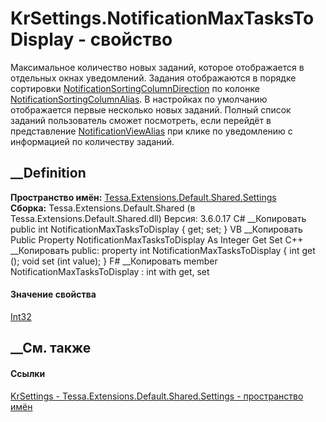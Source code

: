 # KrSettings.NotificationMaxTasksToDisplay - свойство
Максимальное количество новых заданий, которое отображается в отдельных окнах
уведомлений. Задания отображаются в порядке сортировки
[NotificationSortingColumnDirection](P_Tessa_Extensions_Default_Shared_Settings_KrSettings_NotificationSortingColumnDirection.htm)
по колонке
[NotificationSortingColumnAlias](P_Tessa_Extensions_Default_Shared_Settings_KrSettings_NotificationSortingColumnAlias.htm).
В настройках по умолчанию отображается первые несколько новых заданий. Полный
список заданий пользователь сможет посмотреть, если перейдёт в представление
[NotificationViewAlias](P_Tessa_Extensions_Default_Shared_Settings_KrSettings_NotificationViewAlias.htm)
при клике по уведомлению с информацией по количеству заданий.
## __Definition
 **Пространство имён:**
[Tessa.Extensions.Default.Shared.Settings](N_Tessa_Extensions_Default_Shared_Settings.htm)  
 **Сборка:** Tessa.Extensions.Default.Shared (в
Tessa.Extensions.Default.Shared.dll) Версия: 3.6.0.17
C# __Копировать
     public int NotificationMaxTasksToDisplay { get; set; }
VB __Копировать
     Public Property NotificationMaxTasksToDisplay As Integer
    	Get
    	Set
C++ __Копировать
     public:
    property int NotificationMaxTasksToDisplay {
    	int get ();
    	void set (int value);
    }
F# __Копировать
     member NotificationMaxTasksToDisplay : int with get, set
#### Значение свойства
[Int32](https://learn.microsoft.com/dotnet/api/system.int32)
##  __См. также
#### Ссылки
[KrSettings - ](T_Tessa_Extensions_Default_Shared_Settings_KrSettings.htm)
[Tessa.Extensions.Default.Shared.Settings - пространство
имён](N_Tessa_Extensions_Default_Shared_Settings.htm)

